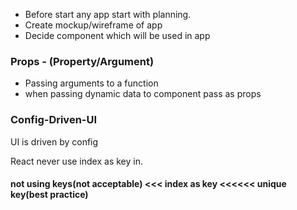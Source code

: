 - Before start any app start with planning.
- Create mockup/wireframe of app
- Decide component which will be used in app

### Props - (Property/Argument)

- Passing arguments to a function
- when passing dynamic data to component pass as props

### Config-Driven-UI

UI is driven by config

React never use index as key in.

#### not using keys(not acceptable) <<< index as key <<<<<< unique key(best practice)
